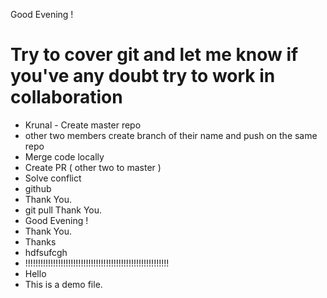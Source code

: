 Good Evening !
# Try to cover git and let me know if you've any doubt try to work in collaboration 
- Krunal - Create master repo
- other two members create branch of their name and push on the same repo
- Merge code locally 
- Create PR ( other two to master )
- Solve conflict
- github
- Thank You.
- git pull
Thank You.
- Good Evening !
- Thank You.
- Thanks
- hdfsufcgh
- !!!!!!!!!!!!!!!!!!!!!!!!!!!!!!!!!!!!!!!!!!!!!!!!!!!!!!!!!
- Hello
- This is a demo file.